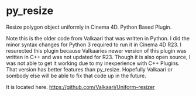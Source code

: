 # py_resize
Resize polygon object uniformly in Cinema 4D.  Python Based Plugin.

Note this is the older code from Valkaari that was written in Python.  I did the minor syntax changes for Python 3 required to run it in Cinema 4D R23.  I resurected this plugin because Valkaaries newer version of this plugin was written in C++ and was not updated for R23. Though it is also open source, I was not able to get it working due to my inexperience with C++ Plugins. That version has better features than py_resize. Hopefully Valkaari or sombody else will be able to fix that code up in the future.

It is located here.
https://github.com/Valkaari/Uniform-resizer
